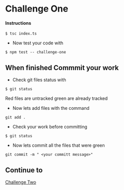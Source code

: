 # Challenge One

#### Instructions

<!-- * Create a file called index.ts and hello-world.ts -->
<!-- * In hello-world.ts create a function called **helloWorld** that will return "hello world" -->
<!-- * Then export the helloWorld function from hello-world.ts. -->

<!-- - import the function into index.ts -->
<!-- - invoke the function in index.ts and store the result in an exported variable called **greeting** -->

<!-- - export **greeting** -->
<!-- - Convert the code to javascript by running the following command -->

```
$ tsc index.ts
```

- Now test your code with

```
$ npm test -- challenge-one
```

## When finished Commmit your work

- Check git files status with

```
$ git status
```

Red files are untracked green are already tracked

- Now lets add files with the command

```
git add .
```

- Check your work before committing

```
$ git status
```

- Now lets commit all the files that were green

```
git commit -m " <your committ message>"
```

## Continue to

[Challenge Two](../challenge-two/README.md)
